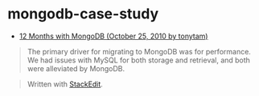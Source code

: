 ﻿# mongodb-case-study

- [12 Months with MongoDB (October 25, 2010 by tonytam)](https://blog.wordnik.com/12-months-with-mongodb)
>  The primary driver for migrating to MongoDB was for performance. 
We had issues with MySQL for both storage and retrieval, and both were alleviated by MongoDB.


> Written with [StackEdit](https://stackedit.io/).
